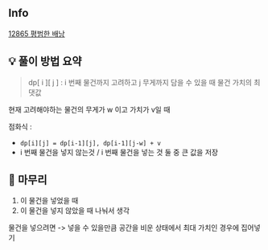 ## Info
[12865 평범한 배낭](https://www.acmicpc.net/problem/12865)

## 💡 풀이 방법 요약
> dp[ i ][ j ] : i 번째 물건까지 고려하고 j 무게까지 담을 수 있을 때 물건 가치의 최댓값

현재 고려해야하는 물건의 무게가 w 이고 가치가 v일 때

점화식 : 
- ```dp[i][j] = dp[i-1][j], dp[i-1][j-w] + v```
- i 번째 물건을 넣지 않는것 / i 번째 물건을 넣는 것 둘 중 큰 값을 저장

## 🙂 마무리
1. 이 물건을 넣었을 때
2. 이 물건을 넣지 않았을 때
나눠서 생각

물건을 넣으려면 -> 넣을 수 있을만큼 공간을 비운 상태에서 최대 가치인 경우에 집어넣기